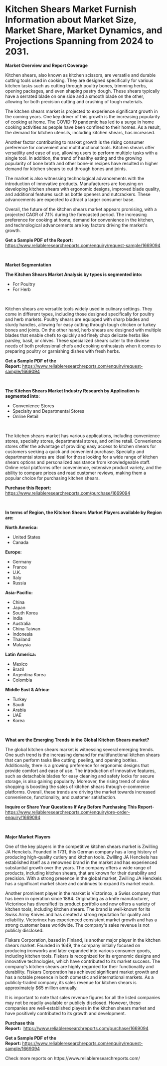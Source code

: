 <p><h1>Kitchen Shears Market Furnish Information about Market Size, Market Share, Market Dynamics, and Projections Spanning from 2024 to 2031.</h1></p><p><strong>Market Overview and Report Coverage</strong></p>
<p><p>Kitchen shears, also known as kitchen scissors, are versatile and durable cutting tools used in cooking. They are designed specifically for various kitchen tasks such as cutting through poultry bones, trimming herbs, opening packages, and even shaping pastry dough. These shears typically have a serrated blade on one side and a smooth blade on the other, allowing for both precision cutting and crushing of tough materials.</p><p>The kitchen shears market is projected to experience significant growth in the coming years. One key driver of this growth is the increasing popularity of cooking at home. The COVID-19 pandemic has led to a surge in home cooking activities as people have been confined to their homes. As a result, the demand for kitchen utensils, including kitchen shears, has increased.</p><p>Another factor contributing to market growth is the rising consumer preference for convenient and multifunctional tools. Kitchen shears offer versatility and ease of use, allowing users to perform multiple tasks with a single tool. In addition, the trend of healthy eating and the growing popularity of bone broth and other bone-in recipes have resulted in higher demand for kitchen shears to cut through bones and joints.</p><p>The market is also witnessing technological advancements with the introduction of innovative products. Manufacturers are focusing on developing kitchen shears with ergonomic designs, improved blade quality, and additional features such as bottle openers and nutcrackers. These advancements are expected to attract a larger consumer base.</p><p>Overall, the future of the kitchen shears market appears promising, with a projected CAGR of 7.1% during the forecasted period. The increasing preference for cooking at home, demand for convenience in the kitchen, and technological advancements are key factors driving the market's growth.</p></p>
<p><strong>Get a Sample PDF of the Report:</strong> <a href="https://www.reliableresearchreports.com/enquiry/request-sample/1669094">https://www.reliableresearchreports.com/enquiry/request-sample/1669094</a></p>
<p>&nbsp;</p>
<p><strong>Market Segmentation</strong></p>
<p><strong>The Kitchen Shears Market Analysis by types is segmented into:</strong></p>
<p><ul><li>For Poultry</li><li>For Herb</li></ul></p>
<p>&nbsp;</p>
<p><p>Kitchen shears are versatile tools widely used in culinary settings. They come in different types, including those designed specifically for poultry and herb markets. Poultry shears are equipped with sharp blades and sturdy handles, allowing for easy cutting through tough chicken or turkey bones and joints. On the other hand, herb shears are designed with multiple blades that enable chefs to quickly and finely chop delicate herbs like parsley, basil, or chives. These specialized shears cater to the diverse needs of both professional chefs and cooking enthusiasts when it comes to preparing poultry or garnishing dishes with fresh herbs.</p></p>
<p><strong>Get a Sample PDF of the Report:</strong>&nbsp;<a href="https://www.reliableresearchreports.com/enquiry/request-sample/1669094">https://www.reliableresearchreports.com/enquiry/request-sample/1669094</a></p>
<p>&nbsp;</p>
<p><strong>The Kitchen Shears Market Industry Research by Application is segmented into:</strong></p>
<p><ul><li>Convenience Stores</li><li>Specialty and Departmental Stores</li><li>Online Retail</li></ul></p>
<p>&nbsp;</p>
<p><p>The kitchen shears market has various applications, including convenience stores, specialty stores, departmental stores, and online retail. Convenience stores offer the advantage of providing easy access to kitchen shears for customers seeking a quick and convenient purchase. Specialty and departmental stores are ideal for those looking for a wide range of kitchen shears options and personalized assistance from knowledgeable staff. Online retail platforms offer convenience, extensive product variety, and the ability to compare prices and read customer reviews, making them a popular choice for purchasing kitchen shears.</p></p>
<p><strong>Purchase this Report:</strong>&nbsp; <a href="https://www.reliableresearchreports.com/purchase/1669094">https://www.reliableresearchreports.com/purchase/1669094</a></p>
<p>&nbsp;</p>
<p><strong>In terms of Region, the Kitchen Shears Market Players available by Region are:</strong></p>
<p>
    <p> <strong> North America: </strong>
        <ul>
            <li>United States</li>
            <li>Canada</li>
        </ul>
        </p> 
    <p> <strong> Europe: </strong>
        <ul>
            <li>Germany</li>
            <li>France</li>
            <li>U.K.</li>
            <li>Italy</li>
            <li>Russia</li>
        </ul>
        </p> 
    <p> <strong> Asia-Pacific: </strong>
        <ul>
            <li>China</li>
            <li>Japan</li>
            <li>South Korea</li>
            <li>India</li>
            <li>Australia</li>
            <li>China Taiwan</li>
            <li>Indonesia</li>
            <li>Thailand</li>
            <li>Malaysia</li>
        </ul>
        </p> 
    <p> <strong> Latin America: </strong>
        <ul>
            <li>Mexico</li>
            <li>Brazil</li>
            <li>Argentina Korea</li>
            <li>Colombia</li>
        </ul>
        </p> 
    <p> <strong> Middle East & Africa: </strong>
        <ul>
            <li>Turkey</li>
            <li>Saudi</li>
            <li>Arabia</li>
            <li>UAE</li>
            <li>Korea</li>
        </ul>
    </p>
    </p>
<p>&nbsp;</p>
<p><strong>What are the Emerging Trends in the Global Kitchen Shears market?</strong></p>
<p><p>The global kitchen shears market is witnessing several emerging trends. One such trend is the increasing demand for multifunctional kitchen shears that can perform tasks like cutting, peeling, and opening bottles. Additionally, there is a growing preference for ergonomic designs that provide comfort and ease of use. The introduction of innovative features, such as detachable blades for easy cleaning and safety locks for secure storage, is also gaining popularity. Moreover, the rising trend of online shopping is boosting the sales of kitchen shears through e-commerce platforms. Overall, these trends are driving the market towards increased convenience, functionality, and customer satisfaction.</p></p>
<p><strong>Inquire or Share Your Questions If Any Before Purchasing This Report</strong>- <a href="https://www.reliableresearchreports.com/enquiry/pre-order-enquiry/1669094">https://www.reliableresearchreports.com/enquiry/pre-order-enquiry/1669094</a></p>
<p>&nbsp;</p>
<p><strong>Major Market Players</strong></p>
<p><p>One of the key players in the competitive kitchen shears market is Zwilling JA Henckels. Founded in 1731, this German company has a long history of producing high-quality cutlery and kitchen tools. Zwilling JA Henckels has established itself as a renowned brand in the market and has experienced substantial growth over the years. The company offers a wide range of products, including kitchen shears, that are known for their durability and precision. With a strong presence in the global market, Zwilling JA Henckels has a significant market share and continues to expand its market reach.</p><p>Another prominent player in the market is Victorinox, a Swiss company that has been in operation since 1884. Originating as a knife manufacturer, Victorinox has diversified its product portfolio and now offers a variety of kitchen tools, including kitchen shears. The brand is well-known for its Swiss Army Knives and has created a strong reputation for quality and reliability. Victorinox has experienced consistent market growth and has a strong customer base worldwide. The company's sales revenue is not publicly disclosed.</p><p>Fiskars Corporation, based in Finland, is another major player in the kitchen shears market. Founded in 1649, the company initially focused on producing ironworks and later expanded into various consumer goods, including kitchen tools. Fiskars is recognized for its ergonomic designs and innovative technologies, which have contributed to its market success. The company's kitchen shears are highly regarded for their functionality and durability. Fiskars Corporation has achieved significant market growth and has a notable presence in both domestic and international markets. As a publicly-traded company, its sales revenue for kitchen shears is approximately $65 million annually.</p><p>It is important to note that sales revenue figures for all the listed companies may not be readily available or publicly disclosed. However, these companies are well-established players in the kitchen shears market and have positively contributed to its growth and development.</p></p>
<p><strong>Purchase this Report:</strong>&nbsp;&nbsp;<a href="https://www.reliableresearchreports.com/purchase/1669094">https://www.reliableresearchreports.com/purchase/1669094</a></p>
<p></p>
<p><strong>Get a Sample PDF of the Report:</strong>&nbsp;<a href="https://www.reliableresearchreports.com/enquiry/request-sample/1669094">https://www.reliableresearchreports.com/enquiry/request-sample/1669094</a></p>
<p>Check more reports on https://www.reliableresearchreports.com/</p>
